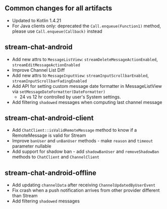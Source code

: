 ## Common changes for all artifacts
- Updated to Kotlin 1.4.21
- For Java clients only: deprecated the `Call.enqueue(Function1)` method, please use `Call.enqueue(Callback)` instead

## stream-chat-android
- Add new attrs to `MessageListView`: `streamDeleteMessageActionEnabled`, `streamEditMessageActionEnabled`
- Improve Channel List Diff
- Add new attrs to `MessageInputView`: `streamInputScrollbarEnabled`, `streamInputScrollbarFadingEnabled`
- Add API for setting custom message date formatter in MessageListView via `setMessageDateFormatter(DateFormatter)`
    - 24 vs 12 hr controlled by user's System settings.
- Add filtering `shadowed` messages when computing last channel message

## stream-chat-android-client
- Add `ChatClient::isValidRemoteMessage` method to know if a RemoteMessage is valid for Stream
- Improve `banUser` and `unBanUser` methods - make `reason` and `timeout` parameter nullable
- Add support for shadow ban - add `shadowBanUser` and `removeShadowBan` methods to `ChatClient` and `ChannelClient`

## stream-chat-android-offline
- Add updating `channelData` after receiving `ChannelUpdatedByUserEvent`
- Fix crash when a push notification arrives from other provider different than Stream
- Add filtering `shadowed` messages
